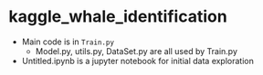 # kaggle_whale_identification

* Main code is in `Train.py`
    * Model.py, utils.py, DataSet.py are all used by Train.py
* Untitled.ipynb is a jupyter notebook for initial data exploration
